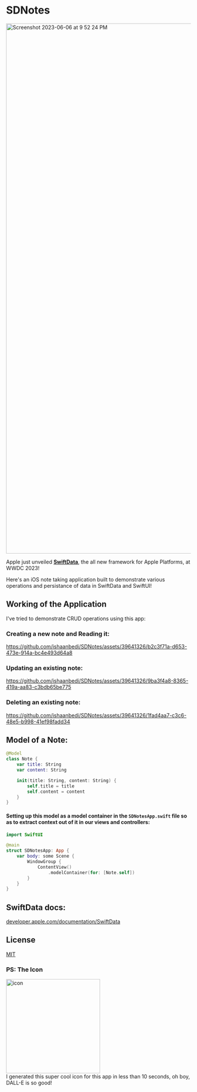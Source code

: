 
# SDNotes

<img width="1440" alt="Screenshot 2023-06-06 at 9 52 24 PM" src="https://github.com/ishaanbedi/SDNotes/assets/39641326/818e50e0-2294-400e-a101-492f473f681e">

Apple just unveiled [**SwiftData**](https://developer.apple.com/xcode/swiftdata/), the all new framework for Apple Platforms, at WWDC 2023!

Here's an iOS note taking application built to demonstrate various operations and persistance of data in SwiftData and SwiftUI!


## Working of the Application

I've tried to demonstrate CRUD operations using this app:

### Creating a new note and Reading it:




https://github.com/ishaanbedi/SDNotes/assets/39641326/b2c3f71a-d653-473e-914a-bc4e493d64a8


### Updating an existing note:



https://github.com/ishaanbedi/SDNotes/assets/39641326/9ba3f4a8-8365-419a-aa83-c3bdb65be775



### Deleting an existing note:



https://github.com/ishaanbedi/SDNotes/assets/39641326/1fad4aa7-c3c6-48e5-b998-41ef98fadd34


## Model of a Note:
```swift
@Model
class Note {
    var title: String
    var content: String

    init(title: String, content: String) {
        self.title = title
        self.content = content
    }
}
```

#### Setting up this model as a model container in the `SDNotesApp.swift` file so as to extract context out of it in our views and controllers:

```swift #8
import SwiftUI

@main
struct SDNotesApp: App {
    var body: some Scene {
        WindowGroup {
            ContentView()
                .modelContainer(for: [Note.self])
        }
    }
}

```
## SwiftData docs:
[developer.apple.com/documentation/SwiftData](https://developer.apple.com/documentation/SwiftData)

## License

[MIT](https://choosealicense.com/licenses/mit/)

### PS: The Icon
<img width="256" height="256" alt="icon" src="https://github.com/ishaanbedi/SDNotes/assets/39641326/aeed4741-e6ce-44af-af24-cf3f35fbc0ce">
<br/>
I generated this super cool icon for this app in less than 10 seconds, oh boy, DALL-E is so good!
